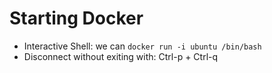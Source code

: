 Starting Docker
===============
- Interactive Shell: we can `docker run -i ubuntu /bin/bash`
- Disconnect without exiting with: Ctrl-p + Ctrl-q


